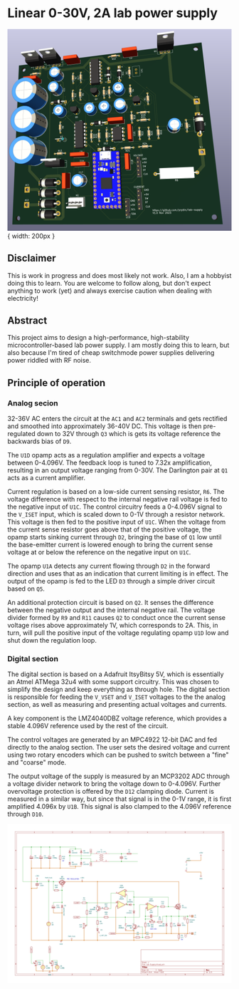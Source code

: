 # Linear 0-30V, 2A lab power supply

![3d rendering](assets/3dmodel.png) { width: 200px }

## Disclaimer

This is work in progress and does most likely not work. Also, I am a hobbyist doing this to learn. You are
welcome to follow along, but don't expect anything to work (yet) and always exercise caution when dealing
with electricity!

## Abstract

This project aims to design a high-performance, high-stability microcontroller-based lab power supply. I am
mostly doing this to learn, but also because I'm tired of cheap switchmode power supplies delivering power
riddled with RF noise.

## Principle of operation

### Analog secion

32-36V AC enters the circuit at the `AC1` and `AC2` terminals and gets rectified and smoothed into approximately
36-40V DC. This voltage is then pre-regulated down to 32V through `Q3` which is gets its voltage reference the
backwards bias of `D9`.

The `U1D` opamp acts as a regulation amplifier and expects a voltage between 0-4.096V. The feedback loop is tuned
to 7.32x amplification, resulting in an output voltage ranging from 0-30V. The Darlington pair at `Q1` acts
as a current amplifier.

Current regulation is based on a low-side current sensing resistor, `R6`. The voltage difference with respect to
the internal negative rail voltage is fed to the negative input of `U1C`. The control circuitry feeds a 0-4.096V signal
to the `V_ISET` input, which is scaled down to 0-1V through a resistor network. This voltage is then fed to the
positive input of `U1C`. When the voltage from the current sense resistor goes above that of the positive voltage,
the opamp starts sinking current through `D2`, bringing the base of `Q1` low until the base-emitter current is
lowered enough to bring the current sense voltage at or below the reference on the negative input on `U1C`.

The opamp `U1A` detects any current flowing through `D2` in the forward direction and uses that as an indication
that current limiting is in effect. The output of the opamp is fed to the LED `D3` through a simple driver circuit
based on `Q5`.

An additional protection circuit is based on `Q2`. It senses the difference between the negative output and
the internal negative rail. The voltage divider formed by `R9` and `R11` causes `Q2` to conduct once the current
sense voltage rises above approximately 1V, which corresponds to 2A. This, in turn, will pull the positive
input of the voltage regulating opamp `U1D` low and shut down the regulation loop.

### Digital section

The digital section is based on a Adafruit ItsyBitsy 5V, which is essentially an Atmel ATMega 32u4 with some
support circuitry. This was chosen to simplify the design and keep everything as through hole. The digital
section is responsible for feeding the `V_VSET` and `V_ISET` voltages to the the analog section, as well
as measuring and presenting actual voltages and currents.

A key component is the LMZ4040DBZ voltage reference, which provides a stable 4.096V reference used by the
rest of the circuit.

The control voltages are generated by an MPC4922 12-bit DAC and fed directly to the analog section. The user
sets the desired voltage and current using two rotary encoders which can be pushed to switch between a "fine"
and "coarse" mode.

The output voltage of the supply is measured by an MCP3202 ADC through a voltage divider network to bring the
voltage down to 0-4.096V. Further overvoltage protection is offered by the `D12` clamping diode. Current is
measured in a similar way, but since that signal is in the 0-1V range, it is first amplified 4.096x by `U1B`.
This signal is also clamped to the 4.096V reference through `D10`.

<style>
img {
  background-color: #FFFFFF;
}
</style>

![schematic](assets/schematic.svg)
